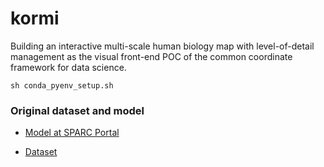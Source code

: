 # kormi
Building an interactive multi-scale human biology map with level-of-detail management as the visual front-end POC of the common coordinate framework for data science.

```
sh conda_pyenv_setup.sh
```

### Original dataset and model ###

* [Model at SPARC Portal](https://doi.org/10.26275/tjqm-fa6t)

* [Dataset](https://sparc.science/datasets/307?datasetDetailsTab=abstract&path=files)



